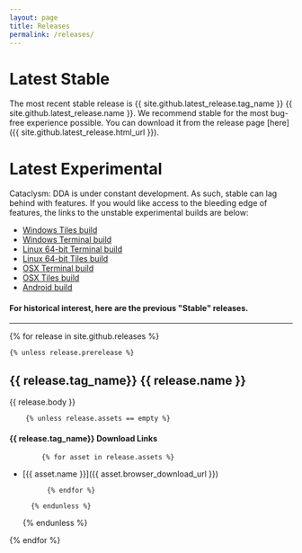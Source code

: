 ```yaml
---
layout: page
title: Releases
permalink: /releases/
---
```


# Latest Stable
The most recent stable release is {{ site.github.latest_release.tag_name }} {{ site.github.latest_release.name }}.  We recommend stable for the most bug-free experience possible.  You can download it from the release page [here]({{ site.github.latest_release.html_url }}).

# Latest Experimental
Cataclysm: DDA is under constant development. As such, stable can lag behind with features. If you would like access to the bleeding edge of features, the links to the unstable experimental builds are below:
* [Windows Tiles build](http://dev.narc.ro/cataclysm/jenkins-latest/Windows/Tiles/)
* [Windows Terminal build](http://dev.narc.ro/cataclysm/jenkins-latest/Windows/Curses/)
* [Linux 64-bit Terminal build](http://dev.narc.ro/cataclysm/jenkins-latest/Linux_x64/Curses/)
* [Linux 64-bit Tiles build](http://dev.narc.ro/cataclysm/jenkins-latest/Linux_x64/Tiles/)
* [OSX Terminal build](http://dev.narc.ro/cataclysm/jenkins-latest/OSX/Curses/)
* [OSX Tiles build](http://dev.narc.ro/cataclysm/jenkins-latest/OSX/Tiles/)
* [Android build](http://dev.narc.ro/cataclysm/jenkins-latest/Android/Tiles/)

#### For historical interest, here are the previous "Stable" releases.

------------------

{% for release in site.github.releases %}

    {% unless release.prerelease %}

## {{ release.tag_name}} {{ release.name }}

{{ release.body }}

        {% unless release.assets == empty %}

#### {{ release.tag_name}} Download Links

            {% for asset in release.assets %}

* [{{ asset.name }}]({{ asset.browser_download_url }})

            {% endfor %}

        {% endunless %}

    {% endunless %}

{% endfor %}
